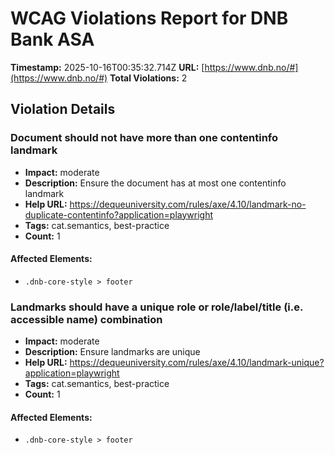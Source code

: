 # WCAG Violations Report for DNB Bank ASA

**Timestamp:** 2025-10-16T00:35:32.714Z
**URL:** [https://www.dnb.no/#](https://www.dnb.no/#)
**Total Violations:** 2

## Violation Details

### Document should not have more than one contentinfo landmark

- **Impact:** moderate
- **Description:** Ensure the document has at most one contentinfo landmark
- **Help URL:** https://dequeuniversity.com/rules/axe/4.10/landmark-no-duplicate-contentinfo?application=playwright
- **Tags:** cat.semantics, best-practice
- **Count:** 1

#### Affected Elements:

- `.dnb-core-style > footer`

### Landmarks should have a unique role or role/label/title (i.e. accessible name) combination

- **Impact:** moderate
- **Description:** Ensure landmarks are unique
- **Help URL:** https://dequeuniversity.com/rules/axe/4.10/landmark-unique?application=playwright
- **Tags:** cat.semantics, best-practice
- **Count:** 1

#### Affected Elements:

- `.dnb-core-style > footer`
